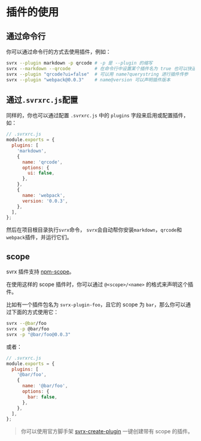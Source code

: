 # 插件的使用

## 通过命令行

你可以通过命令行的方式去使用插件，例如：

```bash
svrx --plugin markdown -p qrcode # -p 是 --plugin 的缩写
svrx --markdown --qrcode         # 在命令行中设置某个插件名为 true 也可以快速开启一个插件
svrx --plugin "qrcode?ui=false"  # 可以用 name?querystring 进行插件传参
svrx --plugin "webpack@0.0.3"    # name@version 可以声明插件版本
```

## 通过`.svrxrc.js`配置

同样的，你也可以通过配置 `.svrxrc.js` 中的 `plugins` 字段来启用或配置插件，如：

```js
// .svrxrc.js
module.exports = {
  plugins: [
    'markdown',
    {
      name: 'qrcode',
      options: {
        ui: false,
      },
    },
    {
      name: 'webpack',
      version: '0.0.3',
    },
  ],
};
```

然后在项目根目录执行`svrx`命令， `svrx`会自动帮你安装`markdown`，`qrcode`和`webpack`插件，并运行它们。

## scope

svrx 插件支持 [npm-scope](https://docs.npmjs.com/misc/scope)。

在使用这样的 scope 插件时，你可以通过 `@<scope>/<name>` 的格式来声明这个插件。

比如有一个插件包名为 `svrx-plugin-foo`，且它的 scope 为 `bar`，那么你可以通过下面的方式使用它：

```bash
svrx --@bar/foo 
svrx -p @bar/foo
svrx -p "@bar/foo@0.0.3"
```

或者：

```js
// .svrxrc.js
module.exports = {
  plugins: [
    '@bar/foo',
    {
      name: '@bar/foo',
      options: {
        bar: false,
      },
    },
  ],
};
```

> 你可以使用官方脚手架 [svrx-create-plugin](https://github.com/svrxjs/svrx-create-plugin) 一键创建带有 scope 的插件。 
